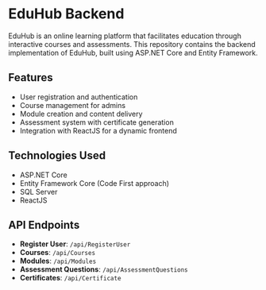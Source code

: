 # EduHub Backend

EduHub is an online learning platform that facilitates education through interactive courses and assessments. This repository contains the backend implementation of EduHub, built using ASP.NET Core and Entity Framework.

## Features

- User registration and authentication
- Course management for admins
- Module creation and content delivery
- Assessment system with certificate generation
- Integration with ReactJS for a dynamic frontend

## Technologies Used

- ASP.NET Core
- Entity Framework Core (Code First approach)
- SQL Server
- ReactJS

## API Endpoints

- **Register User**: `/api/RegisterUser`
- **Courses**: `/api/Courses`
- **Modules**: `/api/Modules`
- **Assessment Questions**: `/api/AssessmentQuestions`
- **Certificates**: `/api/Certificate`
